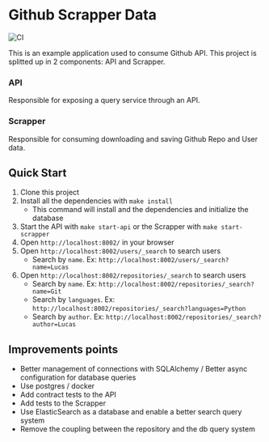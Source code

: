 # Github Scrapper Data
![CI](https://github.com/LucasMagnum/github_scrapper_example/workflows/CI/badge.svg)

This is an example application used to consume Github API.
This project is splitted up in 2 components: API and Scrapper.

### API
Responsible for exposing a query service through an API.


### Scrapper
Responsible for consuming downloading and saving Github Repo and User data.


## Quick Start

1. Clone this project
2. Install all the dependencies with `make install`
    * This command will install and the dependencies and initialize the database
3. Start the API with `make start-api` or the Scrapper with `make start-scrapper`
4. Open `http://localhost:8002/` in your browser
5. Open `http://localhost:8002/users/_search` to search users
    * Search by `name`. Ex: `http://localhost:8002/users/_search?name=Lucas`
6. Open `http://localhost:8002/repositories/_search` to search users
    * Search by `name`. Ex: `http://localhost:8002/repositories/_search?name=Git`
    * Search by `languages`. Ex: `http://localhost:8002/repositories/_search?languages=Python`
    * Search by `author`. Ex: `http://localhost:8002/repositories/_search?author=Lucas`


## Improvements points
* Better management of connections with SQLAlchemy / Better async configuration for database queries
* Use postgres / docker
* Add contract tests to the API
* Add tests to the Scrapper
* Use ElasticSearch as a database and enable a better search query system
* Remove the coupling between the repository and the db query system
